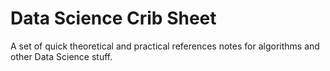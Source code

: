 # Data Science Crib Sheet

A set of quick theoretical and practical references notes for algorithms and other Data Science stuff.
